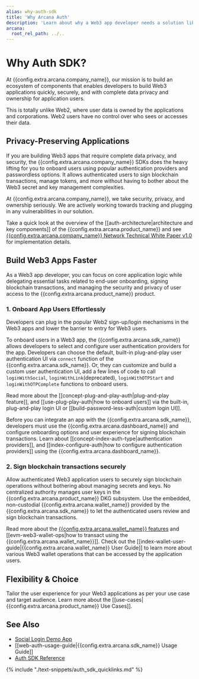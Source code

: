 ```yaml
---
alias: why-auth-sdk
title: 'Why Arcana Auth'
description: 'Learn about why a Web3 app developer needs a solution like Arcana Auth and what problems in Web3 it solves?'
arcana:
  root_rel_path: ../..
---
```


# Why Auth SDK?

At {{config.extra.arcana.company_name}}, our mission is to build an ecosystem of components that enables developers to build Web3 applications quickly, securely, and with complete data privacy and ownership for application users.

This is totally unlike Web2, where user data is owned by the applications and corporations. Web2 users have no control over who sees or accesses their data.

## Privacy-Preserving Applications

If you are building Web3 apps that require complete data privacy, and security, the {{config.extra.arcana.company_name}} SDKs does the heavy lifting for you to onboard users using popular authentication providers and passwordless options. It allows authenticated users to sign blockchain transactions, manage tokens, and more without having to bother about the Web3 secret and key management complexities.

At {{config.extra.arcana.company_name}}, we take security, privacy, and ownership seriously. We are actively working towards tracking and plugging in any vulnerabilities in our solution.

Take a quick look at the overview of the [[auth-architecture|architecture and key components]] of the {{config.extra.arcana.product_name}} and see [{{config.extra.arcana.company_name}} Network Technical White Paper v1.0](https://www.notion.so/arcananetwork/Arcana-Technical-Docs-a1d7fd0d2970452586c693e4fee14d08) for implementation details.

## Build Web3 Apps Faster

As a Web3 app developer, you can focus on core application logic while delegating essential tasks related to end-user onboarding, signing blockchain transactions, and managing the security and privacy of user access to the {{config.extra.arcana.product_name}} product.

### 1. Onboard App Users Effortlessly

Developers can plug in the popular Web2 sign-up/login mechanisms in the Web3 apps and lower the barrier to entry for Web3 users. 

To onboard users in a Web3 app, the {{config.extra.arcana.sdk_name}} allows developers to select and configure user authentication providers for the app. Developers can choose the default, built-in plug-and-play user authentication UI via `connect` function of the {{config.extra.arcana.sdk_name}}. Or, they can customize and build a custom user authentication UI, add a few lines of code to call `loginWithSocial`, `loginWithLink`(deprecated), `loginWithOTPStart` and `loginWithOTPComplete` functions to onboard users.

Read more about the [[concept-plug-and-play-auth|plug-and-play feature]], and [[use-plug-play-auth|how to onboard users]] via the built-in, plug-and-play login UI or [[build-password-less-auth|custom login UI]].

Before you can integrate an app with the {{config.extra.arcana.sdk_name}}, developers must use the {{config.extra.arcana.dashboard_name}} and configure onboarding options and user experience for signing blockchain transactions. Learn about [[concept-index-auth-type|authentication providers]], and [[index-configure-auth|how to configure authentication providers]] using the {{config.extra.arcana.dashboard_name}}.

### 2. Sign blockchain transactions securely

Allow authenticated Web3 application users to securely sign blockchain operations without bothering about managing secrets and keys. No centralized authority manages user keys in the {{config.extra.arcana.product_name}} DKG subsystem. Use the embedded, non-custodial {{config.extra.arcana.wallet_name}} provided by the {{config.extra.arcana.sdk_name}} to let the authenticated users review and sign blockchain transactions. 

Read more about the [{{config.extra.arcana.wallet_name}} features]({{page.meta.arcana.root_rel_path}}/concepts/anwallet/index.md) and [[evm-web3-wallet-ops|how to transact using the {{config.extra.arcana.wallet_name}}]]. Check out the [[index-wallet-user-guide|{{config.extra.arcana.wallet_name}} User Guide]] to learn more about various Web3 wallet operations that can be accessed by the application users.

## Flexibility & Choice

Tailor the user experience for your Web3 applications as per your use case and target audience. Learn more about the [[use-cases|{{config.extra.arcana.product_name}} Use Cases]].

## See Also

* [Social Login Demo App]({{config.extra.arcana.auth_sdk_demo_url}})
* [[web-auth-usage-guide|{{config.extra.arcana.sdk_name}} Usage Guide]]
* [Auth SDK Reference]({{config.extra.arcana.auth_sdk_ref_url}})

{% include "./text-snippets/auth_sdk_quicklinks.md" %}